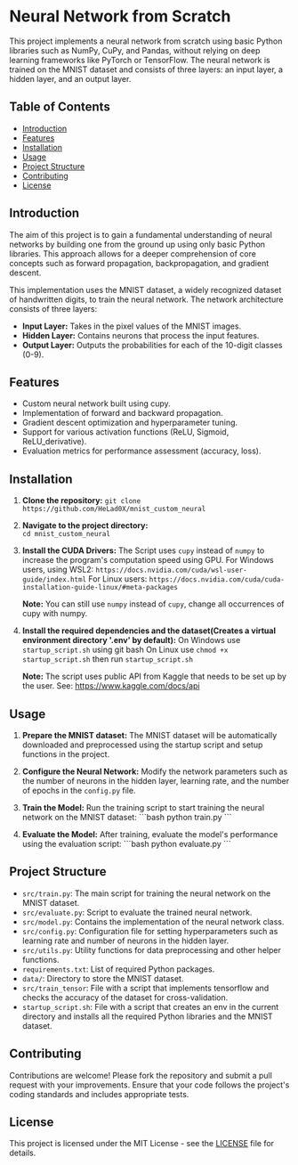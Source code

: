 
# Neural Network from Scratch

This project implements a neural network from scratch using basic Python libraries such as NumPy, CuPy, and Pandas, without relying on deep learning frameworks like PyTorch or TensorFlow. The neural network is trained on the MNIST dataset and consists of three layers: an input layer, a hidden layer, and an output layer.

## Table of Contents
- [Introduction](#introduction)
- [Features](#features)
- [Installation](#installation)
- [Usage](#usage)
- [Project Structure](#project-structure)
- [Contributing](#contributing)
- [License](#license)

## Introduction

The aim of this project is to gain a fundamental understanding of neural networks by building one from the ground up using only basic Python libraries. This approach allows for a deeper comprehension of core concepts such as forward propagation, backpropagation, and gradient descent.

This implementation uses the MNIST dataset, a widely recognized dataset of handwritten digits, to train the neural network. The network architecture consists of three layers:
- **Input Layer:** Takes in the pixel values of the MNIST images.
- **Hidden Layer:** Contains neurons that process the input features.
- **Output Layer:** Outputs the probabilities for each of the 10-digit classes (0-9).

## Features

- Custom neural network built using cupy.
- Implementation of forward and backward propagation.
- Gradient descent optimization and hyperparameter tuning.
- Support for various activation functions (ReLU, Sigmoid, ReLU_derivative).
- Evaluation metrics for performance assessment (accuracy, loss).

## Installation

1. **Clone the repository:**
    `git clone https://github.com/HeLad0X/mnist_custom_neural`

2. **Navigate to the project directory:**\
    `cd mnist_custom_neural`

3. **Install the CUDA Drivers:**
    The Script uses `cupy` instead of `numpy` to increase the program's computation speed using GPU.
    For Windows users, using WSL2: `https://docs.nvidia.com/cuda/wsl-user-guide/index.html`
    For Linux users: `https://docs.nvidia.com/cuda/cuda-installation-guide-linux/#meta-packages`

    **Note:** You can still use `numpy` instead of `cupy`, change all occurrences of cupy with numpy.

4. **Install the required dependencies and the dataset(Creates a virtual environment directory '.env' by default):**
    On Windows use `startup_script.sh` using git bash
    On Linux use `chmod +x startup_script.sh` then run `startup_script.sh`
    
    **Note:** The script uses public API from Kaggle that needs to be set up by the user.
    See: https://www.kaggle.com/docs/api

## Usage

1. **Prepare the MNIST dataset:**
   The MNIST dataset will be automatically downloaded and preprocessed using the startup script and setup functions in the project.

2. **Configure the Neural Network:**
   Modify the network parameters such as the number of neurons in the hidden layer, learning rate, and the number of epochs in the `config.py` file.

3. **Train the Model:**
   Run the training script to start training the neural network on the MNIST dataset:
    \`\`\`bash
    python train.py
    \`\`\`

4. **Evaluate the Model:**
   After training, evaluate the model's performance using the evaluation script:
    \`\`\`bash
    python evaluate.py
    \`\`\`

## Project Structure

- `src/train.py`: The main script for training the neural network on the MNIST dataset.
- `src/evaluate.py`: Script to evaluate the trained neural network.
- `src/model.py`: Contains the implementation of the neural network class.
- `src/config.py`: Configuration file for setting hyperparameters such as learning rate and number of neurons in the hidden layer.
- `src/utils.py`: Utility functions for data preprocessing and other helper functions.
- `requirements.txt`: List of required Python packages.
- `data/`: Directory to store the MNIST dataset.
- `src/train_tensor`: File with a script that implements tensorflow and checks the accuracy of the dataset for cross-validation.
- `startup_script.sh`: File with a script that creates an env in the current directory and installs all the required Python libraries and the MNIST dataset.

## Contributing

Contributions are welcome! Please fork the repository and submit a pull request with your improvements. Ensure that your code follows the project's coding standards and includes appropriate tests.

## License

This project is licensed under the MIT License - see the [LICENSE](LICENSE) file for details.
